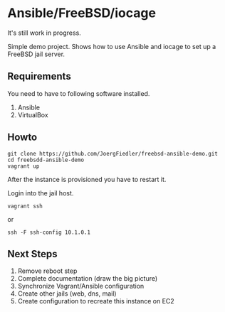 # Ansible/FreeBSD/iocage

It's still work in progress.

Simple demo project. Shows how to use Ansible and iocage to set up
a FreeBSD jail server.

## Requirements

You need to have to following software installed.

1. Ansible
1. VirtualBox

## Howto

    git clone https://github.com/JoergFiedler/freebsd-ansible-demo.git
    cd freebsdd-ansible-demo
    vagrant up

After the instance is provisioned you have to restart it.

Login into the jail host.

    vagrant ssh

or

    ssh -F ssh-config 10.1.0.1

## Next Steps

1. Remove reboot step
1. Complete documentation (draw the big picture)
1. Synchronize Vagrant/Ansible configuration
1. Create other jails (web, dns, mail)
1. Create configuration to recreate this instance on EC2 

